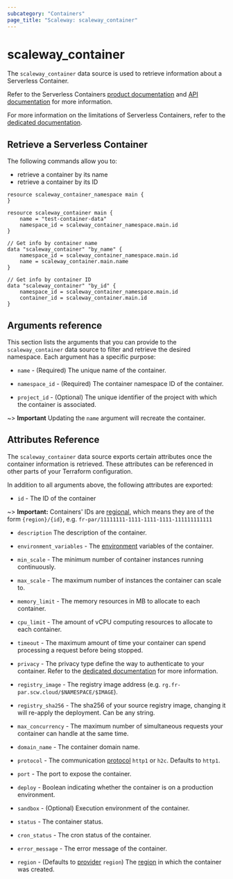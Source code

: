 ```yaml
---
subcategory: "Containers"
page_title: "Scaleway: scaleway_container"
---
```

# scaleway_container

The `scaleway_container` data source is used to retrieve information about a Serverless Container.

Refer to the Serverless Containers [product documentation](https://www.scaleway.com/en/docs/serverless/containers/) and [API documentation](https://www.scaleway.com/en/developers/api/serverless-containers/) for more information.

For more information on the limitations of Serverless Containers, refer to the [dedicated documentation](https://www.scaleway.com/en/docs/serverless-containers/reference-content/containers-limitations/).

## Retrieve a Serverless Container

The following commands allow you to:

- retrieve a container by its name
- retrieve a container by its ID

```hcl
resource scaleway_container_namespace main {
}

resource scaleway_container main {
    name = "test-container-data"
    namespace_id = scaleway_container_namespace.main.id
}

// Get info by container name
data "scaleway_container" "by_name" {
    namespace_id = scaleway_container_namespace.main.id
    name = scaleway_container.main.name
}

// Get info by container ID
data "scaleway_container" "by_id" {
    namespace_id = scaleway_container_namespace.main.id
    container_id = scaleway_container.main.id
}
```

## Arguments reference

This section lists the arguments that you can provide to the `scaleway_container` data source to filter and retrieve the desired namespace. Each argument has a specific purpose:

- `name` - (Required) The unique name of the container.

- `namespace_id` - (Required) The container namespace ID of the container.

- `project_id` - (Optional) The unique identifier of the project with which the container is associated.

~> **Important** Updating the `name` argument will recreate the container.

## Attributes Reference

The `scaleway_container` data source exports certain attributes once the container information is retrieved. These attributes can be referenced in other parts of your Terraform configuration.

In addition to all arguments above, the following attributes are exported:

- `id` - The ID of the container

~> **Important:** Containers' IDs are [regional](../guides/regions_and_zones.md#resource-ids), which means they are of the form `{region}/{id}`, e.g. `fr-par/11111111-1111-1111-1111-111111111111`

- `description` The description of the container.

- `environment_variables` - The [environment](https://www.scaleway.com/en/docs/serverless-containers/concepts/#environment-variables) variables of the container.

- `min_scale` - The minimum number of container instances running continuously.

- `max_scale` - The maximum number of instances the container can scale to.

- `memory_limit` - The memory resources in MB to allocate to each container.

- `cpu_limit` - The amount of vCPU computing resources to allocate to each container.

- `timeout` - The maximum amount of time your container can spend processing a request before being stopped.

- `privacy` - The privacy type define the way to authenticate to your container. Refer to the [dedicated documentation](https://www.scaleway.com/en/developers/api/serverless-containers/#path-containers-update-an-existing-container) for more information.

- `registry_image` - The registry image address (e.g. `rg.fr-par.scw.cloud/$NAMESPACE/$IMAGE`).

- `registry_sha256` - The sha256 of your source registry image, changing it will re-apply the deployment. Can be any string.

- `max_concurrency` - The maximum number of simultaneous requests your container can handle at the same time.

- `domain_name` - The container domain name.

- `protocol` - The communication [protocol](https://www.scaleway.com/en/developers/api/serverless-containers/#path-containers-update-an-existing-container) `http1` or `h2c`. Defaults to `http1`.

- `port` - The port to expose the container.

- `deploy` - Boolean indicating whether the container is on a production environment.

- `sandbox` - (Optional) Execution environment of the container.

- `status` - The container status.

- `cron_status` - The cron status of the container.

- `error_message` - The error message of the container.

- `region` - (Defaults to [provider](../index.md#region) `region`) The [region](../guides/regions_and_zones.md#regions) in which the container was created.
